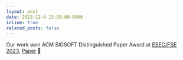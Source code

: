 ```yaml
---
layout: post
date: 2023-12-4 15:59:00-0400
inline: true
related_posts: false
---
```


Our work won ACM SIGSOFT Distinguished Paper Award at
[ESEC/FSE 2023](https://conf.researchr.org/home/fse-2023), [Paper](https://mingwei-liu.github.io/assets/pdf/FSE2023-KG4AR.pdf) :tada:

<!--
A simple inline announcement with Markdown emoji! :sparkles: :smile:
https://gist.github.com/rxaviers/7360908
-->
